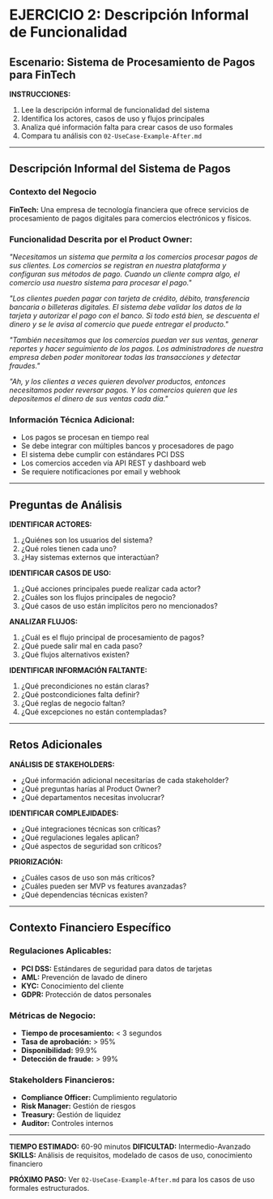 # EJERCICIO 2: Descripción Informal de Funcionalidad

## Escenario: Sistema de Procesamiento de Pagos para FinTech

**INSTRUCCIONES:**
1. Lee la descripción informal de funcionalidad del sistema
2. Identifica los actores, casos de uso y flujos principales
3. Analiza qué información falta para crear casos de uso formales
4. Compara tu análisis con `02-UseCase-Example-After.md`

---

## Descripción Informal del Sistema de Pagos

### Contexto del Negocio
**FinTech:** Una empresa de tecnología financiera que ofrece servicios de procesamiento de pagos digitales para comercios electrónicos y físicos.

### Funcionalidad Descrita por el Product Owner:

*"Necesitamos un sistema que permita a los comercios procesar pagos de sus clientes. Los comercios se registran en nuestra plataforma y configuran sus métodos de pago. Cuando un cliente compra algo, el comercio usa nuestro sistema para procesar el pago."*

*"Los clientes pueden pagar con tarjeta de crédito, débito, transferencia bancaria o billeteras digitales. El sistema debe validar los datos de la tarjeta y autorizar el pago con el banco. Si todo está bien, se descuenta el dinero y se le avisa al comercio que puede entregar el producto."*

*"También necesitamos que los comercios puedan ver sus ventas, generar reportes y hacer seguimiento de los pagos. Los administradores de nuestra empresa deben poder monitorear todas las transacciones y detectar fraudes."*

*"Ah, y los clientes a veces quieren devolver productos, entonces necesitamos poder reversar pagos. Y los comercios quieren que les depositemos el dinero de sus ventas cada día."*

### Información Técnica Adicional:
- Los pagos se procesan en tiempo real
- Se debe integrar con múltiples bancos y procesadores de pago
- El sistema debe cumplir con estándares PCI DSS
- Los comercios acceden vía API REST y dashboard web
- Se requiere notificaciones por email y webhook

---

## Preguntas de Análisis

**IDENTIFICAR ACTORES:**
1. ¿Quiénes son los usuarios del sistema?
2. ¿Qué roles tienen cada uno?
3. ¿Hay sistemas externos que interactúan?

**IDENTIFICAR CASOS DE USO:**
1. ¿Qué acciones principales puede realizar cada actor?
2. ¿Cuáles son los flujos principales de negocio?
3. ¿Qué casos de uso están implícitos pero no mencionados?

**ANALIZAR FLUJOS:**
1. ¿Cuál es el flujo principal de procesamiento de pagos?
2. ¿Qué puede salir mal en cada paso?
3. ¿Qué flujos alternativos existen?

**IDENTIFICAR INFORMACIÓN FALTANTE:**
1. ¿Qué precondiciones no están claras?
2. ¿Qué postcondiciones falta definir?
3. ¿Qué reglas de negocio faltan?
4. ¿Qué excepciones no están contempladas?

---

## Retos Adicionales

**ANÁLISIS DE STAKEHOLDERS:**
- ¿Qué información adicional necesitarías de cada stakeholder?
- ¿Qué preguntas harías al Product Owner?
- ¿Qué departamentos necesitas involucrar?

**IDENTIFICAR COMPLEJIDADES:**
- ¿Qué integraciones técnicas son críticas?
- ¿Qué regulaciones legales aplican?
- ¿Qué aspectos de seguridad son críticos?

**PRIORIZACIÓN:**
- ¿Cuáles casos de uso son más críticos?
- ¿Cuáles pueden ser MVP vs features avanzadas?
- ¿Qué dependencias técnicas existen?

---

## Contexto Financiero Específico

### Regulaciones Aplicables:
- **PCI DSS:** Estándares de seguridad para datos de tarjetas
- **AML:** Prevención de lavado de dinero
- **KYC:** Conocimiento del cliente
- **GDPR:** Protección de datos personales

### Métricas de Negocio:
- **Tiempo de procesamiento:** < 3 segundos
- **Tasa de aprobación:** > 95%
- **Disponibilidad:** 99.9%
- **Detección de fraude:** > 99%

### Stakeholders Financieros:
- **Compliance Officer:** Cumplimiento regulatorio
- **Risk Manager:** Gestión de riesgos
- **Treasury:** Gestión de liquidez
- **Auditor:** Controles internos

---

**TIEMPO ESTIMADO:** 60-90 minutos
**DIFICULTAD:** Intermedio-Avanzado
**SKILLS:** Análisis de requisitos, modelado de casos de uso, conocimiento financiero

**PRÓXIMO PASO:** Ver `02-UseCase-Example-After.md` para los casos de uso formales estructurados.